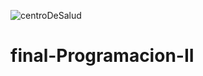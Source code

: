 ![centroDeSalud](https://user-images.githubusercontent.com/52380335/131269624-fbb4d907-11cd-4e79-bffe-880670dc7f19.png)
# final-Programacion-II
